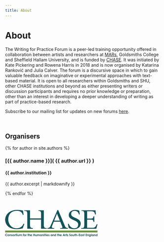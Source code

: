 ```yaml
---
title: About
---
```


# About

The Writing for Practice Forum is a peer-led training opportunity offered in collaboration between artists and researchers at [MARs](http://m-a-r-s.online/), Goldsmiths College and Sheffield Hallam University, and is funded by [CHASE](https://www.chase.ac.uk/). It was initiated by Kate Pickering and Rowena Harris in 2018 and is now organised by Katarina Ranković and Julia Calver. The forum is a discursive space in which to gain valuable feedback on imaginative or experimental approaches with text-based material. It is open to all researchers within Goldsmiths and SHU, other CHASE institutions and beyond as either presenting writers or discussion participants and requires no prior knowledge or preparation, other than an interest in developing a deeper understanding of writing as part of practice-based research.

Subscribe to our mailing list for updates on new forums [here](https://chase.us4.list-manage.com/subscribe?u=6cf1215fb4a06712307c46869&id=17ec32bc74).

<br>

## Organisers

{% for author in site.authors %}

### [{{ author.name }}]( {{ author.url }} )
#### {{ author.institution }}
{{ author.excerpt | markdownify }}

{% endfor %}

<br>

![CHASE](/assets/images/chase_logo.png "CHASE")


